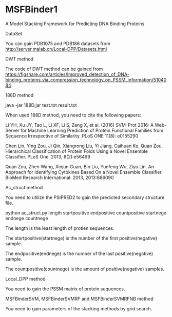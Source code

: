 # MSFBinder1
A Model Stacking Framework for Predicting DNA Binding Proteins

DataSet

You can gain PDB1075 and PDB186 datasets from http://server.malab.cn/Local-DPP/Datasets.html

DWT method

The code of DWT method can be gained from https://figshare.com/articles/Improved_detection_of_DNA-binding_proteins_via_compression_technology_on_PSSM_information/5104084

188D method

java -jar 188D.jar test.txt result.txt

When used 188D method, you need to cite the following papers:

Li YH, Xu JY, Tao L, Li XF, Li S, Zeng X, et al. (2016) SVM-Prot 2016: A Web-Server for Machine Learning Prediction of Protein Functional Families from Sequence Irrespective of Similarity. PLoS ONE 11(8): e0155290

Chen Lin, Ying Zou, Ji Qin, Xiangrong Liu, Yi Jiang, Caihuan Ke, Quan Zou. Hierarchical Classification of Protein Folds Using a Novel Ensemble Classifier. PLoS One. 2013, 8(2):e56499

Quan Zou, Zhen Wang, Xinjun Guan, Bin Liu, Yunfeng Wu, Ziyu Lin. An Approach for Identifying Cytokines Based On a Novel Ensemble Classifier. BioMed Research International. 2013, 2013:686090

Ac_struct method

You need to utilize the PSIPRED2 to gain the predicted secondary structure file. 

python ac_struct.py length startpositive endpositive countpositive startnege endnege countnege

The length is the least length of protien sequences. 

The startpositive(startnege) is the number of the first positive(negative) sample. 

The endpositive(endnege) is the number of the last positive(negative) sample. 

The countpositive(countnege) is the amount of positive(negative) samples. 

Local_DPP method

You need to gain the PSSM matrix of protein suquences.

MSFBinderSVM, MSFBinderSVMRF and MSFBinderSVMRFNB method

You need to gain parameters of the stacking methods by grid search.






